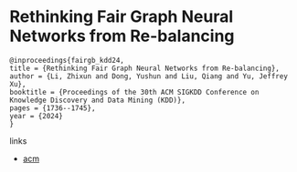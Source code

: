# Rethinking Fair Graph Neural Networks from Re-balancing

```
@inproceedings{fairgb_kdd24,
title = {Rethinking Fair Graph Neural Networks from Re-balancing},
author = {Li, Zhixun and Dong, Yushun and Liu, Qiang and Yu, Jeffrey Xu},
booktitle = {Proceedings of the 30th ACM SIGKDD Conference on Knowledge Discovery and Data Mining (KDD)},
pages = {1736--1745},
year = {2024}
}
```

links
- [acm](https://dl.acm.org/doi/10.1145/3637528.3671826)
